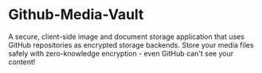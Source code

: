 # Github-Media-Vault
A secure, client-side image and document storage application that uses GitHub repositories as encrypted storage backends. Store your media files safely with zero-knowledge encryption - even GitHub can't see your content!
